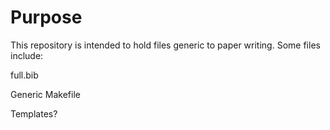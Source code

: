 # Purpose

This repository is intended to hold files generic to paper writing.  Some files
include:

full.bib

Generic Makefile

Templates?


